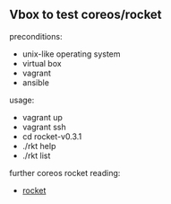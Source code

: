 Vbox to test coreos/rocket
--------------------------

preconditions:

- unix-like operating system
- virtual box
- vagrant
- ansible

usage:

- vagrant up
- vagrant ssh
-  cd rocket-v0.3.1
-  ./rkt help
-  ./rkt list

further coreos rocket reading:

- [rocket](https://github.com/coreos/rocket/blob/master/README.md)
